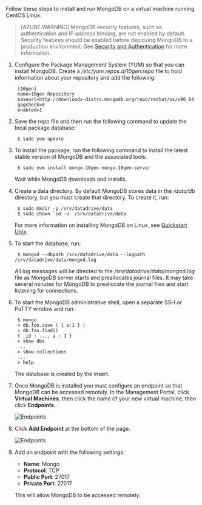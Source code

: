 Follow these steps to install and run MongoDB on a virtual machine running CentOS Linux.

> [AZURE.WARNING]
> MongoDB security features, such as authentication and IP address binding, are not enabled by default. Security features should be enabled before deploying MongoDB to a production environment.  See [Security and Authentication](http://www.mongodb.org/display/DOCS/Security+and+Authentication) for more information.
> 
> 

1. Configure the Package Management System (YUM) so that you can install MongoDB. Create a */etc/yum.repos.d/10gen.repo* file to hold information about your repository and add the following:
   
        [10gen]
        name=10gen Repository
        baseurl=http://downloads-distro.mongodb.org/repo/redhat/os/x86_64
        gpgcheck=0
        enabled=1
2. Save the repo file and then run the following command to update the local package database:
   
        $ sudo yum update
3. To install the package, run the following command to install the latest stable version of MongoDB and the associated tools:
   
        $ sudo yum install mongo-10gen mongo-10gen-server
   
    Wait while MongoDB downloads and installs.
4. Create a data directory. By default MongoDB stores data in the */data/db* directory, but you must create that directory. To create it, run:
   
        $ sudo mkdir -p /srv/datadrive/data
        $ sudo chown `id -u` /srv/datadrive/data
   
    For more information on installing MongoDB on Linux, see [Quickstart Unix][QuickstartUnix].
5. To start the database, run:
   
        $ mongod --dbpath /srv/datadrive/data --logpath /srv/datadrive/data/mongod.log
   
    All log messages will be directed to the */srv/datadrive/data/mongod.log* file as MongoDB server starts and preallocates journal files. It may take several minutes for MongoDB to preallocate the journal files and start listening for connections.
6. To start the MongoDB administrative shell, open a separate SSH or PuTTY window and run:
   
        $ mongo
        > db.foo.save ( { a:1 } )
        > db.foo.find()
        { _id : ..., a : 1 }
        > show dbs  
        ...
        > show collections  
        ...  
        > help  
   
    The database is created by the insert.
7. Once MongoDB is installed you must configure an endpoint so that MongoDB can be accessed remotely. In the Management Portal, click **Virtual Machines**, then click the name of your new virtual machine, then click **Endpoints**.
   
    ![Endpoints][Image7]
8. Click **Add Endpoint** at the bottom of the page.
   
    ![Endpoints][Image8]
9. Add an endpoint with the following settings:
   
   * **Name**: Mongo
   * **Protocol**: TCP
   * **Public Port**: 27017
   * **Private Port**: 27017
   
   This will allow MongoDB to be accessed remotely.

[QuickStartUnix]: http://www.mongodb.org/display/DOCS/Quickstart+Unix


[Image7]: ./media/install-and-run-mongo-on-centos-vm/LinuxVmAddEndpoint.png
[Image8]: ./media/install-and-run-mongo-on-centos-vm/LinuxVmAddEndpoint2.png
